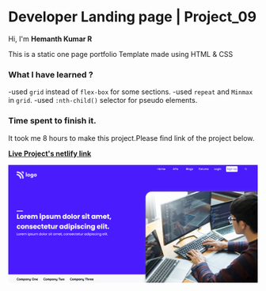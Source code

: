 # **Developer Landing page | Project_09**

Hi, I'm **Hemanth Kumar R**

This is a static one page portfolio Template made using HTML & CSS

### **What I have learned ?**

-used `grid` instead of `flex-box` for some sections.
-used `repeat` and `Minmax` in `grid`.
-used `:nth-child()` selector for pseudo elements.

### **Time spent to finish it.**

It took me 8 hours to make this project.Please find link of the project below.

**[Live Project's netlify link](https://resilient-starburst-50f73d.netlify.app/ "Project link")**

[![Project ScreenShot](./images/screenshot.png)](https://resilient-starburst-50f73d.netlify.app/ "Project link")
